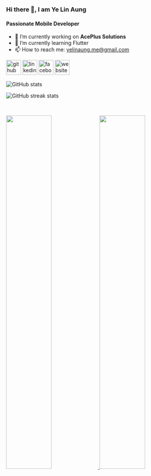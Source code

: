 ### Hi there 👋, I am Ye Lin Aung
#### Passionate Mobile Developer

- 🔭 I’m currently working on **AcePlus Solutions** 
- 🌱 I’m currently learning Flutter
- 📫 How to reach me: yelinaung.me@gmail.com 


[<img src='https://cdn.jsdelivr.net/npm/simple-icons@3.0.1/icons/github.svg' alt='github' height='40'>](https://github.com/aungyelin)  [<img src='https://cdn.jsdelivr.net/npm/simple-icons@3.0.1/icons/linkedin.svg' alt='linkedin' height='40'>](https://www.linkedin.com/in/aungyelin/)  [<img src='https://cdn.jsdelivr.net/npm/simple-icons@3.0.1/icons/facebook.svg' alt='facebook' height='40'>](https://www.facebook.com/yelinaung.me)  [<img src='https://cdn.jsdelivr.net/npm/simple-icons@3.0.1/icons/icloud.svg' alt='website' height='40'>](https://yelinaung.site)  

![GitHub stats](https://github-readme-stats.vercel.app/api?username=aungyelin&show_icons=true&count_private=true)  

![GitHub streak stats](https://github-readme-streak-stats.herokuapp.com/?user=aungyelin)

<br/>
<p align="left">
  <a href="https://abhigyantrips.dev/">
  <img width="49.5%" src="https://github-readme-stats.vercel.app/api?username=aungyelin&show_icons=true&theme=gruvbox&hide_border=true" />
    <img width="49.5%" src="https://github-readme-streak-stats.herokuapp.com/?user=aungyelin&theme=gruvbox&hide_border=true" />
  </a>
</p>
<br>
